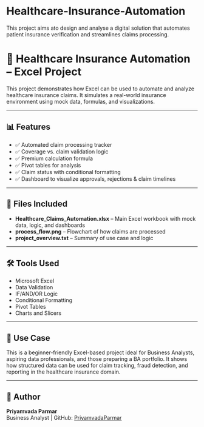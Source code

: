 # Healthcare-Insurance-Automation
This project aims ato design and analyse a digital solution that automates patient insurance verification and streamlines claims processing. 
# 🏥 Healthcare Insurance Automation – Excel Project

This project demonstrates how Excel can be used to automate and analyze healthcare insurance claims. It simulates a real-world insurance environment using mock data, formulas, and visualizations.

---

## 📊 Features

- ✅ Automated claim processing tracker  
- ✅ Coverage vs. claim validation logic  
- ✅ Premium calculation formula  
- ✅ Pivot tables for analysis  
- ✅ Claim status with conditional formatting  
- ✅ Dashboard to visualize approvals, rejections & claim timelines  

---

## 📁 Files Included

- **Healthcare_Claims_Automation.xlsx** – Main Excel workbook with mock data, logic, and dashboards  
- **process_flow.png**  – Flowchart of how claims are processed  
- **project_overview.txt**  – Summary of use case and logic

---

## 🛠️ Tools Used

- Microsoft Excel  
- Data Validation  
- IF/AND/OR Logic  
- Conditional Formatting  
- Pivot Tables  
- Charts and Slicers  

---

## 📌 Use Case

This is a beginner-friendly Excel-based project ideal for Business Analysts, aspiring data professionals, and those preparing a BA portfolio. It shows how structured data can be used for claim tracking, fraud detection, and reporting in the healthcare insurance domain.

---

## 📂 Author

**Priyamvada Parmar**  
Business Analyst | GitHub: [PriyamvadaParmar](https://github.com/PriyamvadaParmar)  
